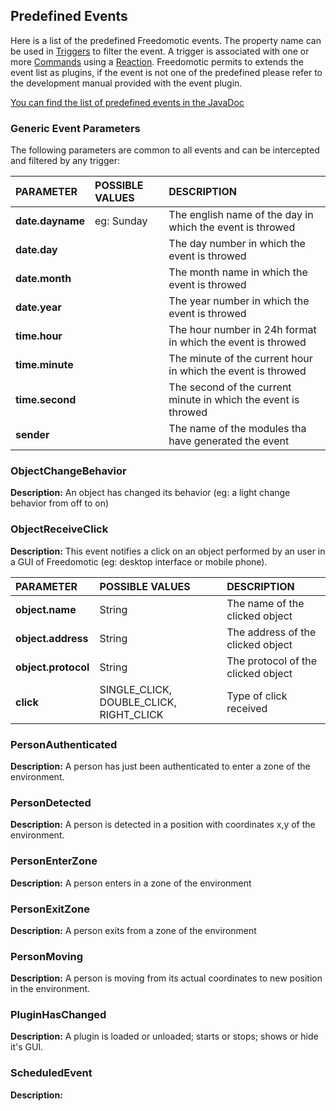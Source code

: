 ## Predefined Events ##

Here is a list of the predefined Freedomotic events. The property name can be used in [Triggers](Trigger.md) to filter the event. A trigger is associated with one or more [Commands](Command.md) using a [Reaction](Reaction.md). Freedomotic permits to extends the event list as plugins, if the event is not one of the predefined please refer to the development manual provided with the event plugin.

[You can find the list of predefined events in the JavaDoc](http://www.freedomotic.com/javadoc/it/freedom/api/events/package-summary.html)

### Generic Event Parameters ###

The following parameters are common to all events and can be intercepted and filtered by any trigger:

| **PARAMETER** | **POSSIBLE VALUES** | **DESCRIPTION** |
|:--------------|:--------------------|:----------------|
| **date.dayname** | eg: Sunday          | The english name of the day in which the event is throwed |
| **date.day**  |                     | The day number in which the event is throwed|
| **date.month** |                     | The month name in which the event is throwed |
| **date.year** |                     | The year number in which the event is throwed|
| **time.hour** |                     | The hour number in 24h format in which the event is throwed|
| **time.minute** |                     | The minute of the current hour in which the event is throwed|
| **time.second** |                     | The second of the current minute in which the event is throwed|
| **sender**    |                     | The name of the modules tha have generated the event |


### ObjectChangeBehavior ###

**Description:** An object has changed its behavior (eg: a light change behavior from off to on)

### ObjectReceiveClick ###

**Description:** This event notifies a click on an object performed by an user in a GUI of Freedomotic (eg: desktop interface or mobile phone).


| **PARAMETER** | **POSSIBLE VALUES** | **DESCRIPTION** |
|:--------------|:--------------------|:----------------|
| **object.name** | String              | The name of the clicked object |
| **object.address** | String              | The address of the clicked object |
| **object.protocol** | String              | The protocol of the clicked object |
| **click**     | SINGLE\_CLICK, DOUBLE\_CLICK, RIGHT\_CLICK | Type of click received |


### PersonAuthenticated ###

**Description:** A person has just been authenticated to enter a zone of the environment.


### PersonDetected ###

**Description:** A person is detected in a position with coordinates x,y of the environment.


### PersonEnterZone ###

**Description:** A person enters in a zone of the environment


### PersonExitZone ###

**Description:** A person exits from a zone of the environment


### PersonMoving ###

**Description:** A person is moving from its actual coordinates to new position in the environment.


### PluginHasChanged ###

**Description:** A plugin is loaded or unloaded; starts or stops; shows or hide it's GUI.


### ScheduledEvent ###

**Description:**
